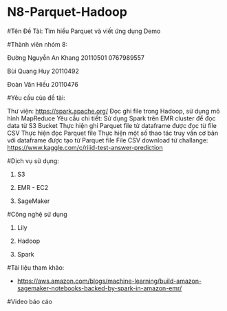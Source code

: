 # N8-Parquet-Hadoop
#Tên Đề Tài: Tìm hiểu Parquet và viết ứng dụng Demo

#Thành viên nhóm 8:

Đường Nguyễn An Khang 20110501 0767989557

Bùi Quang Huy 20110492

Đoàn Văn Hiếu 20110476

#Yêu cầu của đề tài:

Thư viện: https://spark.apache.org/
Đọc ghi file trong Hadoop, sử dụng mô hình MapReduce
Yêu cầu chi tiết:
Sử dụng Spark trên EMR cluster để đọc data từ S3 Bucket
Thực hiện ghi Parquet file từ dataframe được đọc từ file CSV
Thực hiện đọc Parquet file
Thực hiện một số thao tác truy vấn cơ bản với dataframe được tạo từ Parquet file
File CSV download từ challange: https://www.kaggle.com/c/riiid-test-answer-prediction

#Dịch vụ sử dụng:

1. S3

2. EMR - EC2

3. SageMaker

#Công nghệ sử dụng

1. Lily

2. Hadoop

3. Spark

#Tài liệu tham khảo:

- https://aws.amazon.com/blogs/machine-learning/build-amazon-sagemaker-notebooks-backed-by-spark-in-amazon-emr/

#Video báo cáo
